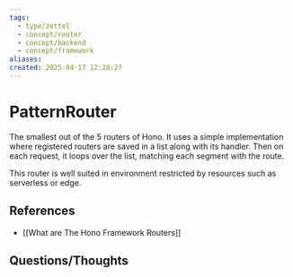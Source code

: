 ```yaml
---
tags:
  - type/zettel
  - concept/router
  - concept/backend
  - concept/framework
aliases: 
created: 2025-04-17 12:28:27
---
```

# PatternRouter

The smallest out of the 5 routers of Hono. It uses a simple implementation where registered routers are saved in a list along with its handler. Then on each request, it loops over the list, matching each segment with the route. 

This router is well suited in environment restricted by resources such as serverless or edge.

## References

- [[What are The Hono Framework Routers]]

## Questions/Thoughts